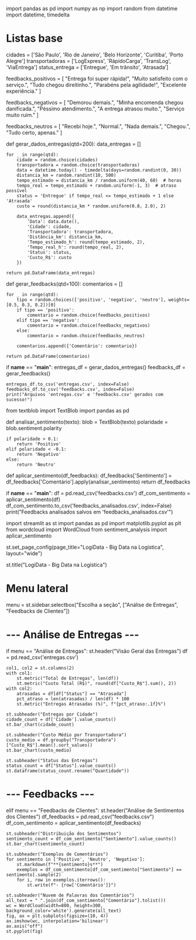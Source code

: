 import pandas as pd
import numpy as np
import random
from datetime import datetime, timedelta

# Listas base
cidades = ['São Paulo', 'Rio de Janeiro', 'Belo Horizonte', 'Curitiba', 'Porto Alegre']
transportadoras = ['LogExpress', 'RápidoCarga', 'TransLog', 'ViaEntrega']
status_entrega = ['Entregue', 'Em trânsito', 'Atrasada']

feedbacks_positivos = [
    "Entrega foi super rápida!", "Muito satisfeito com o serviço.", "Tudo chegou direitinho.",
    "Parabéns pela agilidade!", "Excelente experiência."
]

feedbacks_negativos = [
    "Demorou demais.", "Minha encomenda chegou danificada.", "Péssimo atendimento.",
    "A entrega atrasou muito.", "Serviço muito ruim."
]

feedbacks_neutros = [
    "Recebi hoje.", "Normal.", "Nada demais.", "Chegou.", "Tudo certo, apenas."
]

def gerar_dados_entregas(qtd=200):
    data_entregas = []

    for _ in range(qtd):
        cidade = random.choice(cidades)
        transportadora = random.choice(transportadoras)
        data = datetime.today() - timedelta(days=random.randint(0, 30))
        distancia_km = random.randint(10, 500)
        tempo_estimado = distancia_km / random.uniform(40, 60)  # horas
        tempo_real = tempo_estimado + random.uniform(-1, 3)  # atraso possível
        status = 'Entregue' if tempo_real <= tempo_estimado + 1 else 'Atrasada'
        custo = round(distancia_km * random.uniform(0.8, 2.0), 2)

        data_entregas.append({
            'Data': data.date(),
            'Cidade': cidade,
            'Transportadora': transportadora,
            'Distância_km': distancia_km,
            'Tempo_estimado_h': round(tempo_estimado, 2),
            'Tempo_real_h': round(tempo_real, 2),
            'Status': status,
            'Custo_R$': custo
        })

    return pd.DataFrame(data_entregas)

def gerar_feedbacks(qtd=100):
    comentarios = []

    for _ in range(qtd):
        tipo = random.choices(['positivo', 'negativo', 'neutro'], weights=[0.5, 0.3, 0.2])[0]
        if tipo == 'positivo':
            comentario = random.choice(feedbacks_positivos)
        elif tipo == 'negativo':
            comentario = random.choice(feedbacks_negativos)
        else:
            comentario = random.choice(feedbacks_neutros)

        comentarios.append({'Comentário': comentario})

    return pd.DataFrame(comentarios)

if __name__ == "__main__":
    entregas_df = gerar_dados_entregas()
    feedbacks_df = gerar_feedbacks()

    entregas_df.to_csv('entregas.csv', index=False)
    feedbacks_df.to_csv('feedbacks.csv', index=False)
    print("Arquivos 'entregas.csv' e 'feedbacks.csv' gerados com sucesso!")

from textblob import TextBlob
import pandas as pd

def analisar_sentimento(texto):
    blob = TextBlob(texto)
    polaridade = blob.sentiment.polarity

    if polaridade > 0.1:
        return 'Positivo'
    elif polaridade < -0.1:
        return 'Negativo'
    else:
        return 'Neutro'

def aplicar_sentimento(df_feedbacks):
    df_feedbacks['Sentimento'] = df_feedbacks['Comentário'].apply(analisar_sentimento)
    return df_feedbacks

if __name__ == "__main__":
    df = pd.read_csv('feedbacks.csv')
    df_com_sentimento = aplicar_sentimento(df)
    df_com_sentimento.to_csv('feedbacks_analisados.csv', index=False)
    print("Feedbacks analisados salvos em 'feedbacks_analisados.csv'")



import streamlit as st
import pandas as pd
import matplotlib.pyplot as plt
from wordcloud import WordCloud
from sentiment_analysis import aplicar_sentimento

st.set_page_config(page_title="LogiData - Big Data na Logística", layout="wide")

st.title("LogiData - Big Data na Logística")

# Menu lateral
menu = st.sidebar.selectbox("Escolha a seção", ["Análise de Entregas", "Feedbacks de Clientes"])

# --- Análise de Entregas ---
if menu == "Análise de Entregas":
    st.header("Visão Geral das Entregas")
    df = pd.read_csv('entregas.csv')

    col1, col2 = st.columns(2)
    with col1:
        st.metric("Total de Entregas", len(df))
        st.metric("Custo Total (R$)", round(df["Custo_R$"].sum(), 2))
    with col2:
        atrasadas = df[df["Status"] == "Atrasada"]
        pct_atraso = len(atrasadas) / len(df) * 100
        st.metric("Entregas Atrasadas (%)", f"{pct_atraso:.1f}%")

    st.subheader("Entregas por Cidade")
    cidade_count = df['Cidade'].value_counts()
    st.bar_chart(cidade_count)

    st.subheader("Custo Médio por Transportadora")
    custo_medio = df.groupby("Transportadora")["Custo_R$"].mean().sort_values()
    st.bar_chart(custo_medio)

    st.subheader("Status das Entregas")
    status_count = df["Status"].value_counts()
    st.dataframe(status_count.rename("Quantidade"))

# --- Feedbacks ---
elif menu == "Feedbacks de Clientes":
    st.header("Análise de Sentimentos dos Clientes")
    df_feedbacks = pd.read_csv("feedbacks.csv")
    df_com_sentimento = aplicar_sentimento(df_feedbacks)

    st.subheader("Distribuição dos Sentimentos")
    sentimento_count = df_com_sentimento["Sentimento"].value_counts()
    st.bar_chart(sentimento_count)

    st.subheader("Exemplos de Comentários")
    for sentimento in ['Positivo', 'Neutro', 'Negativo']:
        st.markdown(f"**{sentimento}s**")
        exemplos = df_com_sentimento[df_com_sentimento["Sentimento"] == sentimento].sample(2)
        for i, row in exemplos.iterrows():
            st.write(f"- {row['Comentário']}")

    st.subheader("Nuvem de Palavras dos Comentários")
    all_text = " ".join(df_com_sentimento["Comentário"].tolist())
    wc = WordCloud(width=800, height=300, background_color='white').generate(all_text)
    fig, ax = plt.subplots(figsize=(10, 4))
    ax.imshow(wc, interpolation='bilinear')
    ax.axis("off")
    st.pyplot(fig)



